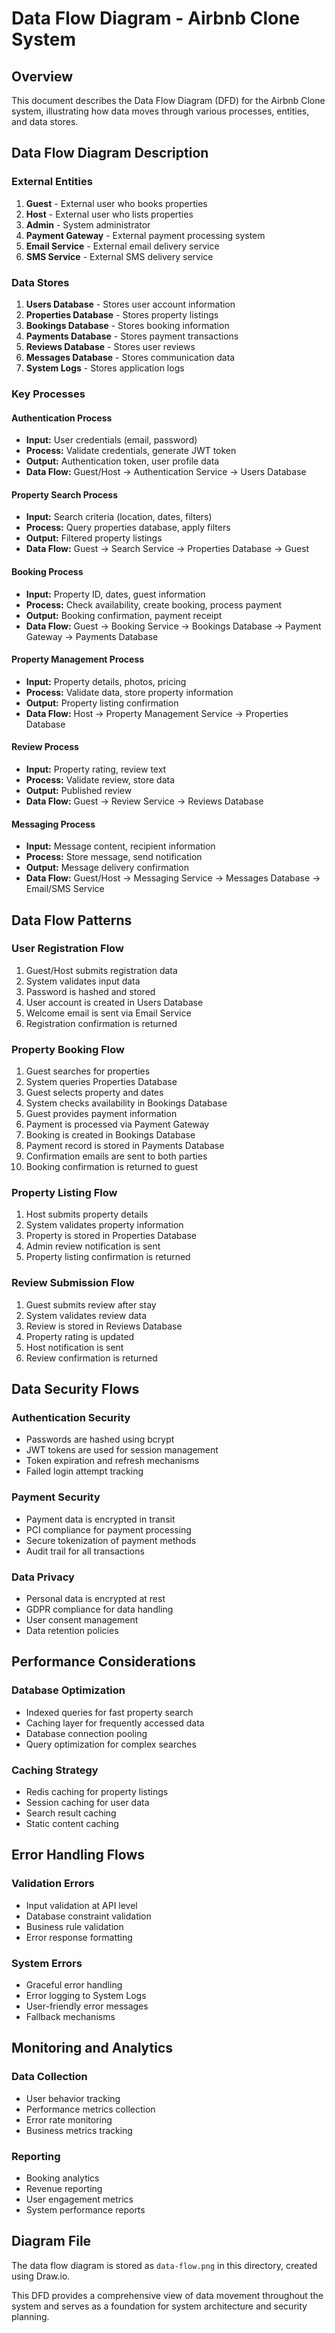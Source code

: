 # Data Flow Diagram - Airbnb Clone System

## Overview
This document describes the Data Flow Diagram (DFD) for the Airbnb Clone system, illustrating how data moves through various processes, entities, and data stores.

## Data Flow Diagram Description

### External Entities
1. **Guest** - External user who books properties
2. **Host** - External user who lists properties
3. **Admin** - System administrator
4. **Payment Gateway** - External payment processing system
5. **Email Service** - External email delivery service
6. **SMS Service** - External SMS delivery service

### Data Stores
1. **Users Database** - Stores user account information
2. **Properties Database** - Stores property listings
3. **Bookings Database** - Stores booking information
4. **Payments Database** - Stores payment transactions
5. **Reviews Database** - Stores user reviews
6. **Messages Database** - Stores communication data
7. **System Logs** - Stores application logs

### Key Processes

#### Authentication Process
- **Input:** User credentials (email, password)
- **Process:** Validate credentials, generate JWT token
- **Output:** Authentication token, user profile data
- **Data Flow:** Guest/Host → Authentication Service → Users Database

#### Property Search Process
- **Input:** Search criteria (location, dates, filters)
- **Process:** Query properties database, apply filters
- **Output:** Filtered property listings
- **Data Flow:** Guest → Search Service → Properties Database → Guest

#### Booking Process
- **Input:** Property ID, dates, guest information
- **Process:** Check availability, create booking, process payment
- **Output:** Booking confirmation, payment receipt
- **Data Flow:** Guest → Booking Service → Bookings Database → Payment Gateway → Payments Database

#### Property Management Process
- **Input:** Property details, photos, pricing
- **Process:** Validate data, store property information
- **Output:** Property listing confirmation
- **Data Flow:** Host → Property Management Service → Properties Database

#### Review Process
- **Input:** Property rating, review text
- **Process:** Validate review, store data
- **Output:** Published review
- **Data Flow:** Guest → Review Service → Reviews Database

#### Messaging Process
- **Input:** Message content, recipient information
- **Process:** Store message, send notification
- **Output:** Message delivery confirmation
- **Data Flow:** Guest/Host → Messaging Service → Messages Database → Email/SMS Service

## Data Flow Patterns

### User Registration Flow
1. Guest/Host submits registration data
2. System validates input data
3. Password is hashed and stored
4. User account is created in Users Database
5. Welcome email is sent via Email Service
6. Registration confirmation is returned

### Property Booking Flow
1. Guest searches for properties
2. System queries Properties Database
3. Guest selects property and dates
4. System checks availability in Bookings Database
5. Guest provides payment information
6. Payment is processed via Payment Gateway
7. Booking is created in Bookings Database
8. Payment record is stored in Payments Database
9. Confirmation emails are sent to both parties
10. Booking confirmation is returned to guest

### Property Listing Flow
1. Host submits property details
2. System validates property information
3. Property is stored in Properties Database
4. Admin review notification is sent
5. Property listing confirmation is returned

### Review Submission Flow
1. Guest submits review after stay
2. System validates review data
3. Review is stored in Reviews Database
4. Property rating is updated
5. Host notification is sent
6. Review confirmation is returned

## Data Security Flows

### Authentication Security
- Passwords are hashed using bcrypt
- JWT tokens are used for session management
- Token expiration and refresh mechanisms
- Failed login attempt tracking

### Payment Security
- Payment data is encrypted in transit
- PCI compliance for payment processing
- Secure tokenization of payment methods
- Audit trail for all transactions

### Data Privacy
- Personal data is encrypted at rest
- GDPR compliance for data handling
- User consent management
- Data retention policies

## Performance Considerations

### Database Optimization
- Indexed queries for fast property search
- Caching layer for frequently accessed data
- Database connection pooling
- Query optimization for complex searches

### Caching Strategy
- Redis caching for property listings
- Session caching for user data
- Search result caching
- Static content caching

## Error Handling Flows

### Validation Errors
- Input validation at API level
- Database constraint validation
- Business rule validation
- Error response formatting

### System Errors
- Graceful error handling
- Error logging to System Logs
- User-friendly error messages
- Fallback mechanisms

## Monitoring and Analytics

### Data Collection
- User behavior tracking
- Performance metrics collection
- Error rate monitoring
- Business metrics tracking

### Reporting
- Booking analytics
- Revenue reporting
- User engagement metrics
- System performance reports

## Diagram File
The data flow diagram is stored as `data-flow.png` in this directory, created using Draw.io.

This DFD provides a comprehensive view of data movement throughout the system and serves as a foundation for system architecture and security planning. 
